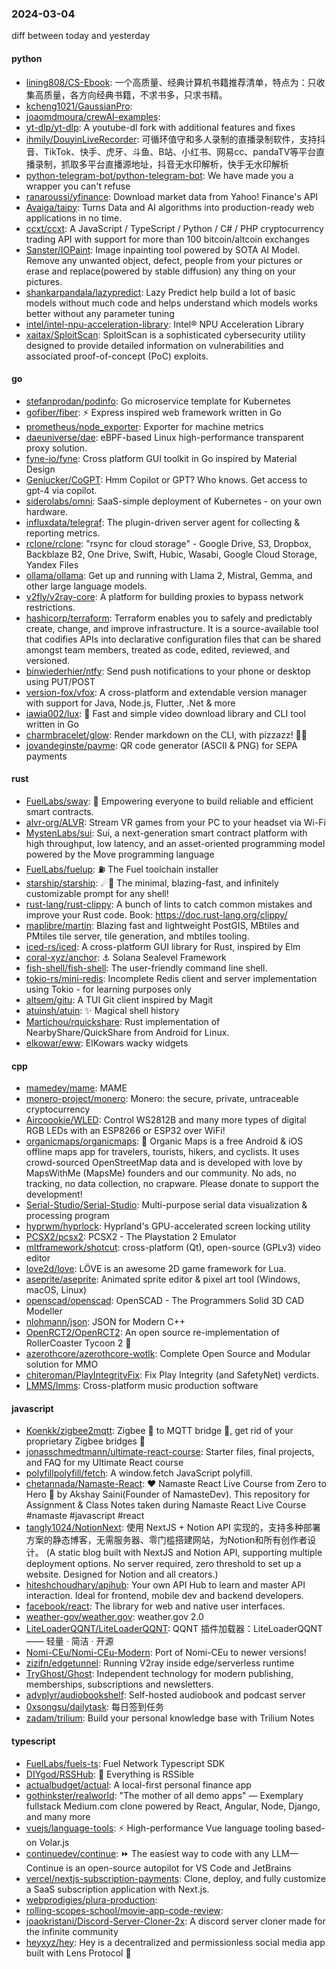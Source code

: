 ### 2024-03-04
diff between today and yesterday

#### python
* [lining808/CS-Ebook](https://github.com/lining808/CS-Ebook): 一个高质量、经典计算机书籍推荐清单，特点为：只收集高质量，各方向经典书籍，不求书多，只求书精。
* [kcheng1021/GaussianPro](https://github.com/kcheng1021/GaussianPro): 
* [joaomdmoura/crewAI-examples](https://github.com/joaomdmoura/crewAI-examples): 
* [yt-dlp/yt-dlp](https://github.com/yt-dlp/yt-dlp): A youtube-dl fork with additional features and fixes
* [ihmily/DouyinLiveRecorder](https://github.com/ihmily/DouyinLiveRecorder): 可循环值守和多人录制的直播录制软件，支持抖音、TikTok、快手、虎牙、斗鱼、B站、小红书、网易cc、pandaTV等平台直播录制，抓取多平台直播源地址，抖音无水印解析，快手无水印解析
* [python-telegram-bot/python-telegram-bot](https://github.com/python-telegram-bot/python-telegram-bot): We have made you a wrapper you can't refuse
* [ranaroussi/yfinance](https://github.com/ranaroussi/yfinance): Download market data from Yahoo! Finance's API
* [Avaiga/taipy](https://github.com/Avaiga/taipy): Turns Data and AI algorithms into production-ready web applications in no time.
* [ccxt/ccxt](https://github.com/ccxt/ccxt): A JavaScript / TypeScript / Python / C# / PHP cryptocurrency trading API with support for more than 100 bitcoin/altcoin exchanges
* [Sanster/IOPaint](https://github.com/Sanster/IOPaint): Image inpainting tool powered by SOTA AI Model. Remove any unwanted object, defect, people from your pictures or erase and replace(powered by stable diffusion) any thing on your pictures.
* [shankarpandala/lazypredict](https://github.com/shankarpandala/lazypredict): Lazy Predict help build a lot of basic models without much code and helps understand which models works better without any parameter tuning
* [intel/intel-npu-acceleration-library](https://github.com/intel/intel-npu-acceleration-library): Intel® NPU Acceleration Library
* [xaitax/SploitScan](https://github.com/xaitax/SploitScan): SploitScan is a sophisticated cybersecurity utility designed to provide detailed information on vulnerabilities and associated proof-of-concept (PoC) exploits.

#### go
* [stefanprodan/podinfo](https://github.com/stefanprodan/podinfo): Go microservice template for Kubernetes
* [gofiber/fiber](https://github.com/gofiber/fiber): ⚡️ Express inspired web framework written in Go
* [prometheus/node_exporter](https://github.com/prometheus/node_exporter): Exporter for machine metrics
* [daeuniverse/dae](https://github.com/daeuniverse/dae): eBPF-based Linux high-performance transparent proxy solution.
* [fyne-io/fyne](https://github.com/fyne-io/fyne): Cross platform GUI toolkit in Go inspired by Material Design
* [Geniucker/CoGPT](https://github.com/Geniucker/CoGPT): Hmm Copilot or GPT? Who knows. Get access to gpt-4 via copilot.
* [siderolabs/omni](https://github.com/siderolabs/omni): SaaS-simple deployment of Kubernetes - on your own hardware.
* [influxdata/telegraf](https://github.com/influxdata/telegraf): The plugin-driven server agent for collecting & reporting metrics.
* [rclone/rclone](https://github.com/rclone/rclone): "rsync for cloud storage" - Google Drive, S3, Dropbox, Backblaze B2, One Drive, Swift, Hubic, Wasabi, Google Cloud Storage, Yandex Files
* [ollama/ollama](https://github.com/ollama/ollama): Get up and running with Llama 2, Mistral, Gemma, and other large language models.
* [v2fly/v2ray-core](https://github.com/v2fly/v2ray-core): A platform for building proxies to bypass network restrictions.
* [hashicorp/terraform](https://github.com/hashicorp/terraform): Terraform enables you to safely and predictably create, change, and improve infrastructure. It is a source-available tool that codifies APIs into declarative configuration files that can be shared amongst team members, treated as code, edited, reviewed, and versioned.
* [binwiederhier/ntfy](https://github.com/binwiederhier/ntfy): Send push notifications to your phone or desktop using PUT/POST
* [version-fox/vfox](https://github.com/version-fox/vfox): A cross-platform and extendable version manager with support for Java, Node.js, Flutter, .Net & more
* [iawia002/lux](https://github.com/iawia002/lux): 👾 Fast and simple video download library and CLI tool written in Go
* [charmbracelet/glow](https://github.com/charmbracelet/glow): Render markdown on the CLI, with pizzazz! 💅🏻
* [jovandeginste/payme](https://github.com/jovandeginste/payme): QR code generator (ASCII & PNG) for SEPA payments

#### rust
* [FuelLabs/sway](https://github.com/FuelLabs/sway): 🌴 Empowering everyone to build reliable and efficient smart contracts.
* [alvr-org/ALVR](https://github.com/alvr-org/ALVR): Stream VR games from your PC to your headset via Wi-Fi
* [MystenLabs/sui](https://github.com/MystenLabs/sui): Sui, a next-generation smart contract platform with high throughput, low latency, and an asset-oriented programming model powered by the Move programming language
* [FuelLabs/fuelup](https://github.com/FuelLabs/fuelup): ⛽ The Fuel toolchain installer
* [starship/starship](https://github.com/starship/starship): ☄🌌️ The minimal, blazing-fast, and infinitely customizable prompt for any shell!
* [rust-lang/rust-clippy](https://github.com/rust-lang/rust-clippy): A bunch of lints to catch common mistakes and improve your Rust code. Book: https://doc.rust-lang.org/clippy/
* [maplibre/martin](https://github.com/maplibre/martin): Blazing fast and lightweight PostGIS, MBtiles and PMtiles tile server, tile generation, and mbtiles tooling.
* [iced-rs/iced](https://github.com/iced-rs/iced): A cross-platform GUI library for Rust, inspired by Elm
* [coral-xyz/anchor](https://github.com/coral-xyz/anchor): ⚓ Solana Sealevel Framework
* [fish-shell/fish-shell](https://github.com/fish-shell/fish-shell): The user-friendly command line shell.
* [tokio-rs/mini-redis](https://github.com/tokio-rs/mini-redis): Incomplete Redis client and server implementation using Tokio - for learning purposes only
* [altsem/gitu](https://github.com/altsem/gitu): A TUI Git client inspired by Magit
* [atuinsh/atuin](https://github.com/atuinsh/atuin): ✨ Magical shell history
* [Martichou/rquickshare](https://github.com/Martichou/rquickshare): Rust implementation of NearbyShare/QuickShare from Android for Linux.
* [elkowar/eww](https://github.com/elkowar/eww): ElKowars wacky widgets

#### cpp
* [mamedev/mame](https://github.com/mamedev/mame): MAME
* [monero-project/monero](https://github.com/monero-project/monero): Monero: the secure, private, untraceable cryptocurrency
* [Aircoookie/WLED](https://github.com/Aircoookie/WLED): Control WS2812B and many more types of digital RGB LEDs with an ESP8266 or ESP32 over WiFi!
* [organicmaps/organicmaps](https://github.com/organicmaps/organicmaps): 🍃 Organic Maps is a free Android & iOS offline maps app for travelers, tourists, hikers, and cyclists. It uses crowd-sourced OpenStreetMap data and is developed with love by MapsWithMe (MapsMe) founders and our community. No ads, no tracking, no data collection, no crapware. Please donate to support the development!
* [Serial-Studio/Serial-Studio](https://github.com/Serial-Studio/Serial-Studio): Multi-purpose serial data visualization & processing program
* [hyprwm/hyprlock](https://github.com/hyprwm/hyprlock): Hyprland's GPU-accelerated screen locking utility
* [PCSX2/pcsx2](https://github.com/PCSX2/pcsx2): PCSX2 - The Playstation 2 Emulator
* [mltframework/shotcut](https://github.com/mltframework/shotcut): cross-platform (Qt), open-source (GPLv3) video editor
* [love2d/love](https://github.com/love2d/love): LÖVE is an awesome 2D game framework for Lua.
* [aseprite/aseprite](https://github.com/aseprite/aseprite): Animated sprite editor & pixel art tool (Windows, macOS, Linux)
* [openscad/openscad](https://github.com/openscad/openscad): OpenSCAD - The Programmers Solid 3D CAD Modeller
* [nlohmann/json](https://github.com/nlohmann/json): JSON for Modern C++
* [OpenRCT2/OpenRCT2](https://github.com/OpenRCT2/OpenRCT2): An open source re-implementation of RollerCoaster Tycoon 2 🎢
* [azerothcore/azerothcore-wotlk](https://github.com/azerothcore/azerothcore-wotlk): Complete Open Source and Modular solution for MMO
* [chiteroman/PlayIntegrityFix](https://github.com/chiteroman/PlayIntegrityFix): Fix Play Integrity (and SafetyNet) verdicts.
* [LMMS/lmms](https://github.com/LMMS/lmms): Cross-platform music production software

#### javascript
* [Koenkk/zigbee2mqtt](https://github.com/Koenkk/zigbee2mqtt): Zigbee 🐝 to MQTT bridge 🌉, get rid of your proprietary Zigbee bridges 🔨
* [jonasschmedtmann/ultimate-react-course](https://github.com/jonasschmedtmann/ultimate-react-course): Starter files, final projects, and FAQ for my Ultimate React course
* [polyfillpolyfill/fetch](https://github.com/polyfillpolyfill/fetch): A window.fetch JavaScript polyfill.
* [chetannada/Namaste-React](https://github.com/chetannada/Namaste-React): ❤ Namaste React Live Course from Zero to Hero 🚀 by Akshay Saini(Founder of NamasteDev). This repository for Assignment & Class Notes taken during Namaste React Live Course #namaste #javascript #react
* [tangly1024/NotionNext](https://github.com/tangly1024/NotionNext): 使用 NextJS + Notion API 实现的，支持多种部署方案的静态博客，无需服务器、零门槛搭建网站，为Notion和所有创作者设计。 (A static blog built with NextJS and Notion API, supporting multiple deployment options. No server required, zero threshold to set up a website. Designed for Notion and all creators.)
* [hiteshchoudhary/apihub](https://github.com/hiteshchoudhary/apihub): Your own API Hub to learn and master API interaction. Ideal for frontend, mobile dev and backend developers.
* [facebook/react](https://github.com/facebook/react): The library for web and native user interfaces.
* [weather-gov/weather.gov](https://github.com/weather-gov/weather.gov): weather.gov 2.0
* [LiteLoaderQQNT/LiteLoaderQQNT](https://github.com/LiteLoaderQQNT/LiteLoaderQQNT): QQNT 插件加载器：LiteLoaderQQNT —— 轻量 · 简洁 · 开源
* [Nomi-CEu/Nomi-CEu-Modern](https://github.com/Nomi-CEu/Nomi-CEu-Modern): Port of Nomi-CEu to newer versions!
* [zizifn/edgetunnel](https://github.com/zizifn/edgetunnel): Running V2ray inside edge/serverless runtime
* [TryGhost/Ghost](https://github.com/TryGhost/Ghost): Independent technology for modern publishing, memberships, subscriptions and newsletters.
* [advplyr/audiobookshelf](https://github.com/advplyr/audiobookshelf): Self-hosted audiobook and podcast server
* [0xsongsu/dailytask](https://github.com/0xsongsu/dailytask): 每日签到任务
* [zadam/trilium](https://github.com/zadam/trilium): Build your personal knowledge base with Trilium Notes

#### typescript
* [FuelLabs/fuels-ts](https://github.com/FuelLabs/fuels-ts): Fuel Network Typescript SDK
* [DIYgod/RSSHub](https://github.com/DIYgod/RSSHub): 🍰 Everything is RSSible
* [actualbudget/actual](https://github.com/actualbudget/actual): A local-first personal finance app
* [gothinkster/realworld](https://github.com/gothinkster/realworld): "The mother of all demo apps" — Exemplary fullstack Medium.com clone powered by React, Angular, Node, Django, and many more
* [vuejs/language-tools](https://github.com/vuejs/language-tools): ⚡ High-performance Vue language tooling based-on Volar.js
* [continuedev/continue](https://github.com/continuedev/continue): ⏩ The easiest way to code with any LLM—Continue is an open-source autopilot for VS Code and JetBrains
* [vercel/nextjs-subscription-payments](https://github.com/vercel/nextjs-subscription-payments): Clone, deploy, and fully customize a SaaS subscription application with Next.js.
* [webprodigies/plura-production](https://github.com/webprodigies/plura-production): 
* [rolling-scopes-school/movie-app-code-review](https://github.com/rolling-scopes-school/movie-app-code-review): 
* [joaokristani/Discord-Server-Cloner-2x](https://github.com/joaokristani/Discord-Server-Cloner-2x): A discord server cloner made for the infinite community
* [heyxyz/hey](https://github.com/heyxyz/hey): Hey is a decentralized and permissionless social media app built with Lens Protocol 🌿

